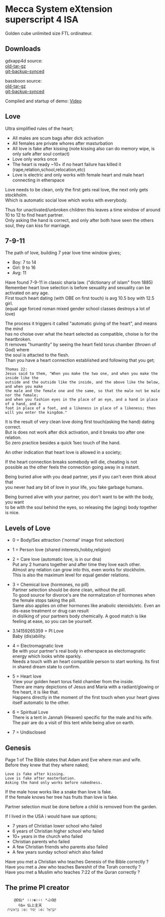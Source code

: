 # Mecca System eXtension superscript 4 ISA

Golden cube unlimited size FTL ordinateur.

## Downloads

gdxapp4d source:  
[old-tar-gz](https://iupload.distributedrebirth.love/quohba7Oikai2uch/gdxapp4d-master.tar.gz)  
[git-backup-synced](https://bitbucket.org/immetoo/backup-gdxapp4d/src/master/)  

bassboon source:  
[old-tar-gz](https://iupload.distributedrebirth.love/quohba7Oikai2uch/bassboon-master.tar.gz)  
[git-backup-synced](https://bitbucket.org/immetoo/backup-bassbone/src/master/)  

Compiled and startup of demo: [Video](https://www.youtube.com/watch?v=nUYV6iANsW0)

## Love

Ultra simplified rules of the heart;
- All males are scum bags after dick activation
- All females are private whores after masturbation
- All love is fake after kissing (note kissing also can do memory wipe, is only safe after soul contact)
- Love only works once
- The heart is ready ~10+ if no heart failure has killed it (rape,relation,school,relocation,etc)
- Love is electric and only works with female heart and male heart connecting in etherspace

Love needs to be clean, only the first gets real love, the next only gets stockholm.  
Which is automatic social love which works with everybody.

Thus for unactivated/unbroken children this leaves a time window of around 10 to 12 to find heart partner.  
Only asking the hand is correct, and only after both have seen the others soul, they can kiss for marriage.

## 7-9-11

The path of love, building 7 year love time window gives;
- Boy: 7 to 14
- Girl: 9 to 16
- Avg: 11

Have found 7-9-11 in classic sharia law. ("dictionary of islam" from 1885)  
Remember heart love selection is before sexuality and sexuality can be activated on any age.  
First touch heart dating (with OBE on first touch) is avg 10.5 boy with 12.5 girl.  
(equal age forced roman mixed gender school classes destroys a lot of love)

The process it triggers it called "automatic giving of the heart", and means the mind  
has no choise over what the heart selected as compatible, choise is for the heartbroken.  
It removes "humantity" by seeing the heart field torus chamber (thrown of God) where  
the soul is attacted to the flesh.  
Than you have a heart connection established and following that you get;

	Thomas 22:
	Jesus said to them, "When you make the two one, and when you make the inside like the
	outside and the outside like the inside, and the above like the below, and when you make
	the male and the female one and the same, so that the male not be male nor the female;
	and when you fashion eyes in the place of an eye, and a hand in place of a hand, and a
	foot in place of a foot, and a likeness in place of a likeness; then will you enter the kingdom."

It is the result of very clean love doing first touch(asking the hand) dating correct.  
But is does not work after dick activation, and it breaks too after one relation.  
So zero practice besides a quick 1sec touch of the hand.

An other indication that heart love is allowed in a society;  

If the heart connection breaks somebody will die, cheating is not   
possible as the other feels the connection going away in a instant.

Being buried alive with you dead partner, yes if you can't even think about that  
you never had any bit of love in your life, you fake garbage humans.

Being burned alive with your partner, you don't want to be with the body, you want  
to be with the soul behind the eyes, so releasing the (aging) body together is nice.

## Levels of Love

* 0 = Body/Sex attraction ('normal' image first selection)

* 1 = Person love (shared interests,hobby,religion)

* 2 = Care love (automatic love, is in our dna)  
      Put any 2 humans together and after time they love each other.  
      Almost any relation can grow into this, even works for stockholm.  
      This is also the maximum level for equal gender relations.
      
* 3 = Chemical love (hormones, no pill)  
      Partner selection should be done clean, without the pill.  
      To good source for divorce's are the normalization of hormones when the female stops taking the pill.  
      Same also applies on other hormones like anabolic steroids/etc. Even an dis-ease treatment or drug can result  
      in disliking of your partners body chemically. A good match is like feeling at ease, so you can be yourself.
      
* 3.14159265359 = PI Love  
      Baby (dis)ability.

* 4 = Electromagnatic love  
      Be with your partner's real body in etherspace as electomagnatic energy which looks white sparkly.  
      Needs a touch with an heart compatible person to start working. Its first in shared dream state to confirm.

* 5 = Heart love  
      View your golden heart torus field chamber from the inside.  
      There are many depictions of Jesus and Maria with a radiant/glowing or fire heart, it is like that.  
      Happens directly in the moment of the first touch when your heart gives itself automatic to the other.

* 6 = Spiritual Love  
      There is a tent in Jannah (Heaven) specific for the male and his wife.  
      The pair are do a visit of this tent while being alive on earth.

* 7 = Undisclosed

## Genesis

Page 1 of The Bible states that Adam and Eve where man and wife.  
Before they knew that they where naked;  

	Love is fake after kissing.
	Love is fake after masterbation.
	Asking the hand only works before nakedness.

If the male hose works like a snake than love is fake.  
If the female knows her tree has fruits than love is fake.  

Partner selection must be done before a child is removed from the garden.

If I lived in the USA i would have sue options;
- 7 years of Christian lower school who failed
- 6 years of Christian higher school who failed
- 10+ years in the church who failed
- Christian parents who failed
- A few Christian friends who parents also failed
- A few years sunday school which also failed

Have you met a Christian who teaches Genesis of the Bible correctly ?  
Have you met a Jew who teaches Bəreshit of the Torah correctly ?  
Have you met a Muslim who teaches 7:22 of the Quran correctly ?  

## The prime PI creator

	    @Ω仙⁴ ꜊꜊꜊⋇꜏꜏꜏ ⁴ﷲΩ@
	      ©Δ∞ 仙上主天
	 בְּרֵאשִׁית :o: יְסוֺד :o: יִשְׂרָאֵל

